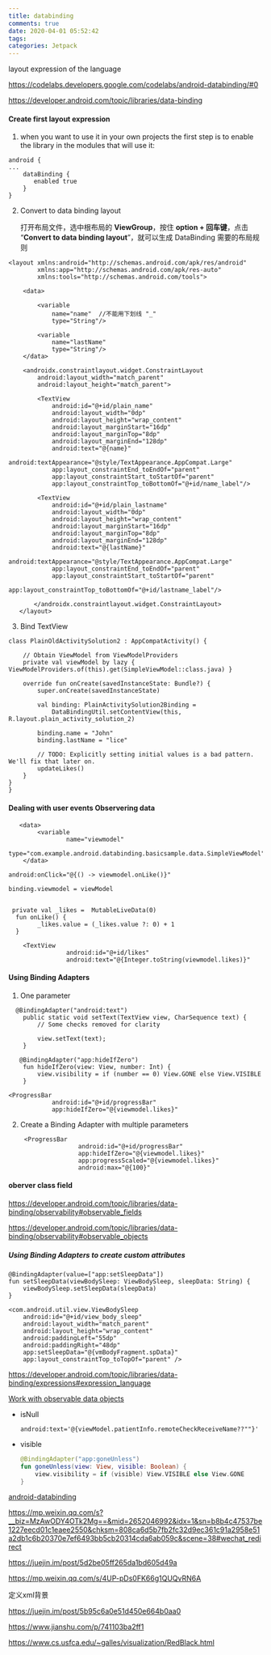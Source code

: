 ```yaml
---
title: databinding
comments: true
date: 2020-04-01 05:52:42
tags:
categories: Jetpack
---
```




layout expression of the language

https://codelabs.developers.google.com/codelabs/android-databinding/#0

https://developer.android.com/topic/libraries/data-binding





#### Create first layout expression

1.  when you want to use it in your own projects the first step is to enable the library in the modules that will use it:

   ```
   android {
   ...
       dataBinding {
          enabled true
       }
   }
   ```

2. Convert to data binding layout

   打开布局文件，选中根布局的 **ViewGroup**，按住 **option + 回车键**，点击 “**Convert to data binding layout**”，就可以生成 DataBinding 需要的布局规则

```
<layout xmlns:android="http://schemas.android.com/apk/res/android"
        xmlns:app="http://schemas.android.com/apk/res-auto"
        xmlns:tools="http://schemas.android.com/tools">

    <data>

        <variable
            name="name"  //不能用下划线 "_"
            type="String"/>

        <variable
            name="lastName"
            type="String"/>
    </data>

    <androidx.constraintlayout.widget.ConstraintLayout
        android:layout_width="match_parent"
        android:layout_height="match_parent">

        <TextView
            android:id="@+id/plain_name"
            android:layout_width="0dp"
            android:layout_height="wrap_content"
            android:layout_marginStart="16dp"
            android:layout_marginTop="8dp"
            android:layout_marginEnd="128dp"
            android:text="@{name}"			
            android:textAppearance="@style/TextAppearance.AppCompat.Large"
            app:layout_constraintEnd_toEndOf="parent"
            app:layout_constraintStart_toStartOf="parent"
            app:layout_constraintTop_toBottomOf="@+id/name_label"/>

        <TextView
            android:id="@+id/plain_lastname"
            android:layout_width="0dp"
            android:layout_height="wrap_content"
            android:layout_marginStart="16dp"
            android:layout_marginTop="8dp"
            android:layout_marginEnd="128dp"
            android:text="@{lastName}"
            android:textAppearance="@style/TextAppearance.AppCompat.Large"
            app:layout_constraintEnd_toEndOf="parent"
            app:layout_constraintStart_toStartOf="parent"
            app:layout_constraintTop_toBottomOf="@+id/lastname_label"/>
            
       </androidx.constraintlayout.widget.ConstraintLayout>    
   </layout>
```



3. Bind TextView

```
class PlainOldActivitySolution2 : AppCompatActivity() {

    // Obtain ViewModel from ViewModelProviders
    private val viewModel by lazy { ViewModelProviders.of(this).get(SimpleViewModel::class.java) }

    override fun onCreate(savedInstanceState: Bundle?) {
        super.onCreate(savedInstanceState)

        val binding: PlainActivitySolution2Binding =
            DataBindingUtil.setContentView(this, R.layout.plain_activity_solution_2)

        binding.name = "John"
        binding.lastName = "lice"

        // TODO: Explicitly setting initial values is a bad pattern. We'll fix that later on.
        updateLikes()
    }
}
}
```



#### Dealing with user events  Observering data

```
   <data>
        <variable
                name="viewmodel"
                type="com.example.android.databinding.basicsample.data.SimpleViewModel"/>
    </data>
```



```
android:onClick="@{() -> viewmodel.onLike()}"
   
binding.viewmodel = viewModel


```



```
 private val _likes =  MutableLiveData(0)
  fun onLike() {
        _likes.value = (_likes.value ?: 0) + 1
  }
```

```
    <TextView
                android:id="@+id/likes"
                android:text="@{Integer.toString(viewmodel.likes)}"
```





####  Using Binding Adapters

1. One parameter

```
  @BindingAdapter("android:text")
    public static void setText(TextView view, CharSequence text) {
        // Some checks removed for clarity

        view.setText(text);
    }
```

```
   @BindingAdapter("app:hideIfZero")
    fun hideIfZero(view: View, number: Int) {
        view.visibility = if (number == 0) View.GONE else View.VISIBLE
    }
```

```
<ProgressBar
            android:id="@+id/progressBar"
            app:hideIfZero="@{viewmodel.likes}"
```



2. Create a Binding Adapter with multiple parameters   

   ```
    <ProgressBar
                   android:id="@+id/progressBar"
                   app:hideIfZero="@{viewmodel.likes}"
                   app:progressScaled="@{viewmodel.likes}"
                   android:max="@{100}"
   ```





#### oberver class field

https://developer.android.com/topic/libraries/data-binding/observability#observable_fields

https://developer.android.com/topic/libraries/data-binding/observability#observable_objects



##### Using Binding Adapters to create custom attributes



```
@BindingAdapter(value=["app:setSleepData"])
fun setSleepData(viewBodySleep: ViewBodySleep, sleepData: String) {
    viewBodySleep.setSleepData(sleepData)
}
```

```
<com.android.util.view.ViewBodySleep
    android:id="@+id/view_body_sleep"
    android:layout_width="match_parent"
    android:layout_height="wrap_content"
    android:paddingLeft="55dp"
    android:paddingRight="48dp"
    app:setSleepData="@{vmBodyFragment.spData}"
    app:layout_constraintTop_toTopOf="parent" />
```



https://developer.android.com/topic/libraries/data-binding/expressions#expression_language

[Work with observable data objects](https://developer.android.com/topic/libraries/data-binding/observability)





* isNull

  ```
  android:text='@{viewModel.patientInfo.remoteCheckReceiveName??""}'
  ```

* visible

  ```kotlin
  @BindingAdapter("app:goneUnless")
  fun goneUnless(view: View, visible: Boolean) {
      view.visibility = if (visible) View.VISIBLE else View.GONE
  }
  ```



[android-databinding](https://github.com/googlecodelabs/android-databinding)

https://mp.weixin.qq.com/s?__biz=MzAwODY4OTk2Mg==&mid=2652046992&idx=1&sn=b8b4c47537be1227eecd01c1eaee2550&chksm=808ca6d5b7fb2fc32d9ec361c91a2958e51a2db1c6b20370e7ef6493bb5cb20314cda6ab059c&scene=38#wechat_redirect

https://juejin.im/post/5d2be05ff265da1bd605d49a

https://mp.weixin.qq.com/s/4UP-pDs0FK66g1QUQvRN6A



定义xml背景

https://juejin.im/post/5b95c6a0e51d450e664b0aa0



https://www.jianshu.com/p/741103ba2ff1





https://www.cs.usfca.edu/~galles/visualization/RedBlack.html